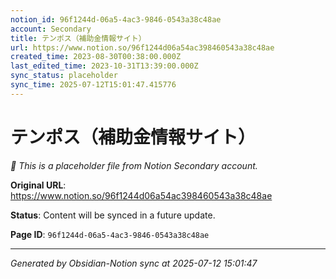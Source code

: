 ```yaml
---
notion_id: 96f1244d-06a5-4ac3-9846-0543a38c48ae
account: Secondary
title: テンポス（補助金情報サイト）
url: https://www.notion.so/96f1244d06a54ac398460543a38c48ae
created_time: 2023-08-30T00:38:00.000Z
last_edited_time: 2023-10-31T13:39:00.000Z
sync_status: placeholder
sync_time: 2025-07-12T15:01:47.415776
---
```


# テンポス（補助金情報サイト）

*🔄 This is a placeholder file from Notion Secondary account.*

**Original URL**: https://www.notion.so/96f1244d06a54ac398460543a38c48ae

**Status**: Content will be synced in a future update.

**Page ID**: `96f1244d-06a5-4ac3-9846-0543a38c48ae`

---

*Generated by Obsidian-Notion sync at 2025-07-12 15:01:47*
